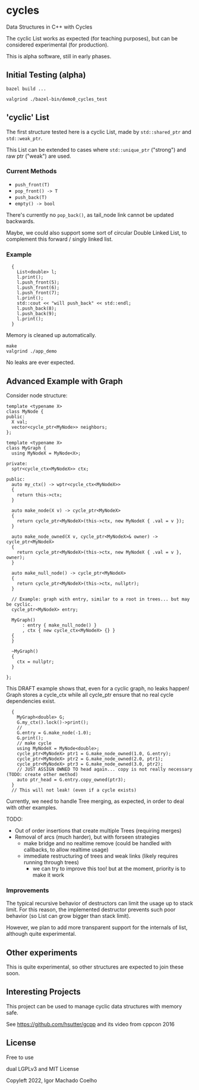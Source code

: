 # cycles
Data Structures in C++ with Cycles

The cyclic List works as expected (for teaching purposes), but can be considered experimental (for production).

This is alpha software, still in early phases.

## Initial Testing (alpha)

`bazel build ...`

`valgrind ./bazel-bin/demo0_cycles_test`

## 'cyclic' List

The first structure tested here is a cyclic List, made by `std::shared_ptr` and `std::weak_ptr`.

This List can be extended to cases where `std::unique_ptr` ("strong") and raw ptr ("weak") are used.

### Current Methods

- `push_front(T)`
- `pop_front() -> T`
- `push_back(T)`
- `empty() -> bool`

There's currently no `pop_back()`, as tail_node link cannot be updated backwards.

Maybe, we could also support some sort of circular Double Linked List, to complement this forward / singly linked list.

### Example

```{.cpp}
  {
    List<double> l;
    l.print();
    l.push_front(5);
    l.push_front(6);
    l.push_front(7);
    l.print();
    std::cout << "will push_back" << std::endl;
    l.push_back(8);
    l.push_back(9);
    l.print();
  }
```

Memory is cleaned up automatically.

```
make
valgrind ./app_demo 
```

No leaks are ever expected.

## Advanced Example with Graph

Consider node structure:

```
template <typename X>
class MyNode {
public:
  X val;
  vector<cycle_ptr<MyNode>> neighbors;
};

template <typename X>
class MyGraph {
  using MyNodeX = MyNode<X>;

private:
  sptr<cycle_ctx<MyNodeX>> ctx;

public:
  auto my_ctx() -> wptr<cycle_ctx<MyNodeX>>
  {
    return this->ctx;
  }

  auto make_node(X v) -> cycle_ptr<MyNodeX>
  {
    return cycle_ptr<MyNodeX>(this->ctx, new MyNodeX { .val = v });
  }

  auto make_node_owned(X v, cycle_ptr<MyNodeX>& owner) -> cycle_ptr<MyNodeX>
  {
    return cycle_ptr<MyNodeX>(this->ctx, new MyNodeX { .val = v }, owner);
  }

  auto make_null_node() -> cycle_ptr<MyNodeX>
  {
    return cycle_ptr<MyNodeX>(this->ctx, nullptr);
  }

  // Example: graph with entry, similar to a root in trees... but may be cyclic.
  cycle_ptr<MyNodeX> entry;

  MyGraph()
      : entry { make_null_node() }
      , ctx { new cycle_ctx<MyNodeX> {} }
  {
  }

  ~MyGraph()
  {
    ctx = nullptr;
  }

};
```

This DRAFT example shows that, even for a cyclic graph, no leaks happen!
Graph stores a cycle_ctx while all cycle_ptr ensure that no real cycle dependencies exist.

```
  {
    MyGraph<double> G;
    G.my_ctx().lock()->print();
    //
    G.entry = G.make_node(-1.0);
    G.print();
    // make cycle
    using MyNodeX = MyNode<double>;
    cycle_ptr<MyNodeX> ptr1 = G.make_node_owned(1.0, G.entry);
    cycle_ptr<MyNodeX> ptr2 = G.make_node_owned(2.0, ptr1);
    cycle_ptr<MyNodeX> ptr3 = G.make_node_owned(3.0, ptr2);
    // JUST ASSIGN OWNED TO head again... copy is not really necessary (TODO: create other method)
    auto ptr_head = G.entry.copy_owned(ptr3);
  }
  // This will not leak! (even if a cycle exists)
```

Currently, we need to handle Tree merging, as expected, in order to deal with other examples.

TODO:
- Out of order insertions that create multiple Trees (requiring merges)
- Removal of arcs (much harder), but with forseen strategies
   * make bridge and no realtime remove (could be handled with callbacks, to allow realtime usage)
   * immediate restructuring of trees and weak links (likely requires running through trees)
      - we can try to improve this too! but at the moment, priority is to make it work

### Improvements

The typical recursive behavior of destructors can limit the usage up to stack limit.
For this reason, the implemented destructor prevents such poor behavior (so List can grow bigger than stack limit).

However, we plan to add more transparent support for the internals of list, although quite experimental.

## Other experiments

This is quite experimental, so other structures are expected to join these soon.

## Interesting Projects

This project can be used to manage cyclic data structures with memory safe.

See https://github.com/hsutter/gcpp and its video from cppcon 2016

## License

Free to use

dual LGPLv3 and MIT License

Copyleft 2022, Igor Machado Coelho
